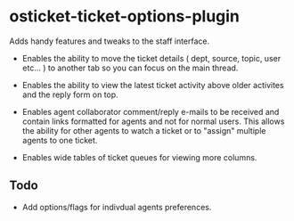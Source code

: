 # osticket-ticket-options-plugin
Adds handy features and tweaks to the staff interface.

* Enables the ability to move the ticket details ( dept, source, topic, 
   user etc... ) to another tab so you can focus on the main thread.

* Enables the ability to view the latest ticket activity above older activites
   and the reply form on top.

* Enables agent collaborator comment/reply e-mails to be received and contain
   links formatted for agents and not for normal users. This allows the ability
   for other agents to watch a ticket or to "assign" multiple agents to one
   ticket.

* Enables wide tables of ticket queues for viewing more columns.

## Todo

* Add options/flags for indivdual agents preferences.
